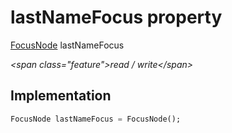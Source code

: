 


# lastNameFocus property







[FocusNode](https:api.flutter.dev/flutter/widgets/FocusNode-class.html) lastNameFocus
  
_\<span class="feature"\>read / write\</span\>_






## Implementation

```dart
FocusNode lastNameFocus = FocusNode();
```








